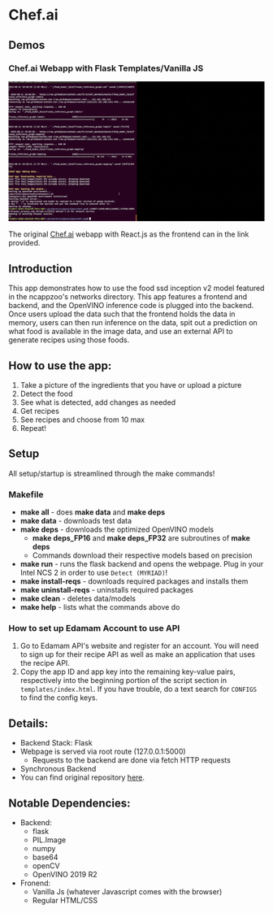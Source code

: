 # Chef.ai

## Demos

### Chef.ai Webapp with Flask Templates/Vanilla JS
![Chef.ai in action!](./chef_ai.gif)

The original [Chef.ai](https://github.com/fcr3/chef_devmesh) webapp with React.js
as the frontend can in the link provided.

## Introduction
This app demonstrates how to use the food ssd inception v2 model featured in the ncappzoo's networks directory. This app features a frontend and backend, and the OpenVINO inference code is plugged into the backend. Once users upload the data such that the frontend holds the data in memory, users can then run inference on the data, spit out a prediction on what food is available in the image data, and use an external API to generate recipes using those foods.

## How to use the app:
1. Take a picture of the ingredients that you have or upload a picture
2. Detect the food
3. See what is detected, add changes as needed
4. Get recipes
5. See recipes and choose from 10 max
6. Repeat!

## Setup
All setup/startup is streamlined through the make commands!

### Makefile
- **make all** - does **make data** and **make deps**
- **make data** - downloads test data
- **make deps** - downloads the optimized OpenVINO models
  - **make deps_FP16** and **make deps_FP32** are subroutines of **make deps**
  - Commands download their respective models based on precision
- **make run** - runs the flask backend and opens the webpage. Plug in your Intel NCS 2 in order to use `Detect (MYRIAD)`!
- **make install-reqs** - downloads required packages and installs them
- **make uninstall-reqs** - uninstalls required packages
- **make clean** - deletes data/models
- **make help** - lists what the commands above do

### How to set up Edamam Account to use API
1. Go to Edamam API's website and register for an account. You will need to sign up for their recipe API as well as make an application that uses the recipe API.
2. Copy the app ID and app key into the remaining key-value pairs, respectively into the beginning portion of the script section in `templates/index.html`. If you have trouble, do a text search for `CONFIGS` to find the config keys.

## Details:
- Backend Stack: Flask
- Webpage is served via root route (127.0.0.1:5000)
  - Requests to the backend are done via fetch HTTP requests
- Synchronous Backend
- You can find original repository [here](https://github.com/fcr3/chef_devmesh).

## Notable Dependencies:
- Backend:
  - flask
  - PIL.Image
  - numpy
  - base64
  - openCV
  - OpenVINO 2019 R2
- Fronend:
  - Vanilla Js (whatever Javascript comes with the browser)
  - Regular HTML/CSS
